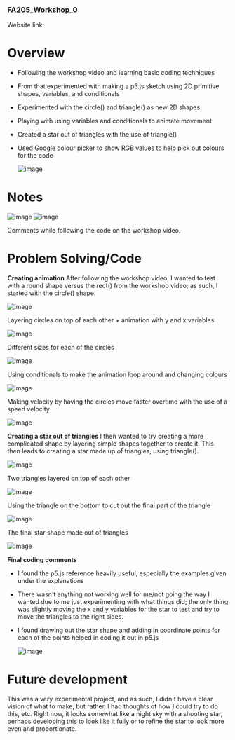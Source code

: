 ### FA205_Workshop_0

Website link: 


# Overview
- Following the workshop video and learning basic coding techniques
- From that experimented with making a p5.js sketch using 2D primitive shapes, variables, and conditionals
- Experimented with the circle() and triangle() as new 2D shapes
- Playing with using variables and conditionals to animate movement
- Created a star out of triangles with the use of triangle()
- Used Google colour picker to show RGB values to help pick out colours for the code

  ![image](https://github.com/user-attachments/assets/84af714c-c16f-4270-aace-eab8774b4d74)


  
# Notes
![image](https://github.com/user-attachments/assets/03a7dc18-dcba-48f4-bb8d-483386886a3e)
![image](https://github.com/user-attachments/assets/9b89122a-cffe-466e-9cac-e7e1170e8a0e)

Comments while following the code on the workshop video. 



# Problem Solving/Code
**Creating animation**
After following the workshop video, I wanted to test with a round shape versus the rect() from the workshop video; as such, I started with the circle() shape. 

![image](https://github.com/user-attachments/assets/ef72bc3e-0927-423a-8390-89dd2bfa7799)

Layering circles on top of each other + animation with y and x variables  

![image](https://github.com/user-attachments/assets/f3e7bd00-e05b-458e-b1fd-7b5f1b9bc94a)

Different sizes for each of the circles 

![image](https://github.com/user-attachments/assets/3800614d-ce43-411c-b118-13d065058719)

Using conditionals to make the animation loop around and changing colours

![image](https://github.com/user-attachments/assets/b63baed3-7851-4633-8217-e8ce8ba7fc09)

Making velocity by having the circles move faster overtime with the use of a speed velocity 

![image](https://github.com/user-attachments/assets/1a3a26e7-99af-410b-9605-e27ca40186a4)


**Creating a star out of triangles**
I then wanted to try creating a more complicated shape by layering simple shapes together to create it. 
This then leads to creating a star made up of triangles, using triangle().

![image](https://github.com/user-attachments/assets/05e1454f-befb-4c3c-a077-91be6fc48dc1)

Two triangles layered on top of each other

![image](https://github.com/user-attachments/assets/c184b41d-3f0d-4d74-9ce3-074a65d25ecc)

Using the triangle on the bottom to cut out the final part of the triangle

![image](https://github.com/user-attachments/assets/1401e50f-b0f6-4cd6-b1e2-e9285f17df51)

The final star shape made out of triangles

![image](https://github.com/user-attachments/assets/d3f8a398-c1f6-41b3-b3d6-a573b7d70154)

**Final coding comments**
- I found the p5.js reference heavily useful, especially the examples given under the explanations
- There wasn't anything not working well for me/not going the way I wanted due to me just experimenting with what things did; the only thing was slightly moving the x and y variables for the star to test and try to move the triangles to the right sides.
- I found drawing out the star shape and adding in coordinate points for each of the points helped in coding it out in p5.js

  ![image](https://github.com/user-attachments/assets/a2df6b09-e592-4fa5-8cc0-26d1dc0fdb44)


# Future development 
This was a very experimental project, and as such, I didn't have a clear vision of what to make, but rather, I had thoughts of how I could try to do this, etc. 
Right now, it looks somewhat like a night sky with a shooting star, perhaps developing this to look like it fully or to refine the star to look more even and proportionate. 




